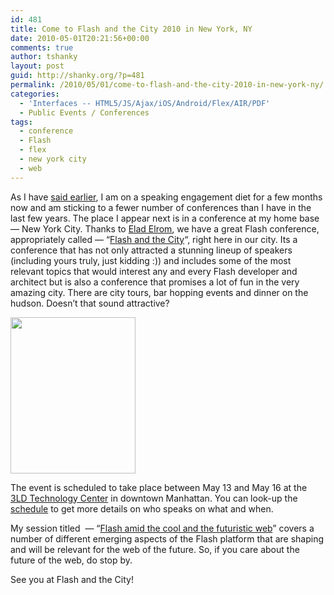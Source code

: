 ```yaml
---
id: 481
title: Come to Flash and the City 2010 in New York, NY
date: 2010-05-01T20:21:56+00:00
comments: true
author: tshanky
layout: post
guid: http://shanky.org/?p=481
permalink: /2010/05/01/come-to-flash-and-the-city-2010-in-new-york-ny/
categories:
  - 'Interfaces -- HTML5/JS/Ajax/iOS/Android/Flex/AIR/PDF'
  - Public Events / Conferences
tags:
  - conference
  - Flash
  - flex
  - new york city
  - web
---
```

As I have <a title=" Speaking at 360 Flex San Jose — March 7-10, 2010" href="http://shanky.org/2010/02/09/speaking-at-360-flex-san-jose-march-7-10-2010/" target="_blank">said earlier</a>, I am on a speaking engagement diet for a few months now and am sticking to a fewer number of conferences than I have in the last few years. The place I appear next is in a conference at my home base &#8212; New York City. Thanks to <a title="Elad Elrom" href="http://elromdesign.com/blog/" target="_blank">Elad Elrom</a>, we have a great Flash conference, appropriately called &#8212; &#8220;<a title="Flash and the City" href="http://blog.flashandthecity.com/" target="_blank">Flash and the City</a>&#8220;, right here in our city. Its a conference that has not only attracted a stunning lineup of speakers (including yours truly, just kidding :)) and includes some of the most relevant topics that would interest any and every Flash developer and architect but is also a conference that promises a lot of fun in the very amazing city. There are city tours, bar hopping events and dinner on the hudson. Doesn&#8217;t that sound attractive?

[<img class="alignnone size-full wp-image-482" title="shashank-tiwari" src="http://shanky.org/wp-content/uploads/2010/05/shashank-tiwari.jpg" alt="" width="200" height="250" />](http://blog.flashandthecity.com/buy-tickets/)

The event is scheduled to take place between May 13 and May 16 at the <a title="3LD Technology Center" href="http://3ldnyc.org/" target="_blank">3LD Technology Center</a> in downtown Manhattan. You can look-up the <a title="Flash and the City Schedule" href="http://blog.flashandthecity.com/schedule/" target="_blank">schedule</a> to get more details on who speaks on what and when.

My session titled  &#8212; &#8220;<a title="Flash Amid the Cool & the Futuristic Web" href="http://blog.flashandthecity.com/schedule/2010-sessions/day-1/technical-track/shashank-tiwari-session/" target="_blank">Flash amid the cool and the futuristic web</a>&#8221; covers a number of different emerging aspects of the Flash platform that are shaping and will be relevant for the web of the future. So, if you care about the future of the web, do stop by.

See you at Flash and the City!